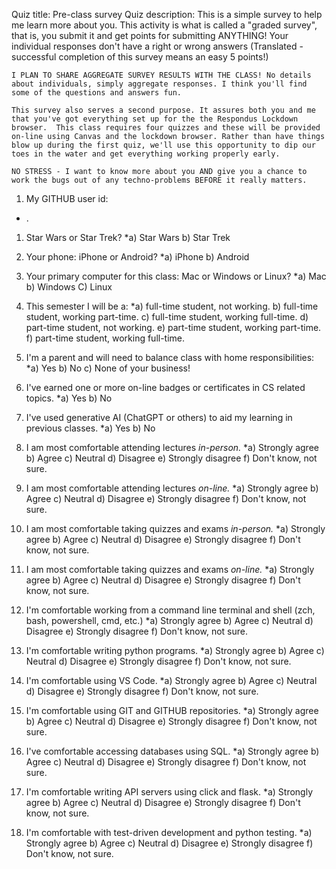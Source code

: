 Quiz title: Pre-class survey
Quiz description: This is a simple survey to help me learn more about you. This activity is what is called a "graded survey", that is, you submit it and get points for submitting ANYTHING! Your individual responses don't have a right or wrong answers  (Translated - successful completion of this survey means an easy 5 points!)

    I PLAN TO SHARE AGGREGATE SURVEY RESULTS WITH THE CLASS! No details about individuals, simply aggregate responses. I think you'll find some of the questions and answers fun.

    This survey also serves a second purpose. It assures both you and me that you've got everything set up for the the Respondus Lockdown browser.  This class requires four quizzes and these will be provided on-line using Canvas and the lockdown browser. Rather than have things blow up during the first quiz, we'll use this opportunity to dip our toes in the water and get everything working properly early.

    NO STRESS - I want to know more about you AND give you a chance to work the bugs out of any techno-problems BEFORE it really matters.

1. My GITHUB user id:
*  .

1. Star Wars or Star Trek?
*a) Star Wars
b) Star Trek


1. Your phone: iPhone or Android?
*a) iPhone
b) Android


1. Your primary computer for this class: Mac or Windows or Linux?
*a) Mac
b) Windows
C) Linux


1. This semester I will be a:
*a) full-time student, not working.
b) full-time student, working part-time.
c) full-time student, working full-time.
d) part-time student, not working.
e) part-time student, working part-time.
f) part-time student, working full-time.


1. I'm a parent and will need to balance class with home responsibilities:
*a) Yes
b) No
c) None of your business!


1. I've earned one or more on-line badges or certificates in CS related topics.
*a) Yes
b) No


1. I've used generative AI (ChatGPT or others) to aid my learning in previous classes.
*a) Yes
b) No


1. I am most comfortable attending lectures *in-person.*
*a) Strongly agree
b) Agree
c) Neutral
d) Disagree
e) Strongly disagree
f) Don't know, not sure.


1. I am most comfortable attending lectures *on-line.*
*a) Strongly agree
b) Agree
c) Neutral
d) Disagree
e) Strongly disagree
f) Don't know, not sure.


1. I am most comfortable taking quizzes and exams *in-person.*
*a) Strongly agree
b) Agree
c) Neutral
d) Disagree
e) Strongly disagree
f) Don't know, not sure.


1. I am most comfortable taking quizzes and exams *on-line.*
*a) Strongly agree
b) Agree
c) Neutral
d) Disagree
e) Strongly disagree
f) Don't know, not sure.


1. I'm comfortable working from a command line terminal and shell (zch, bash, powershell, cmd, etc.)
*a) Strongly agree
b) Agree
c) Neutral
d) Disagree
e) Strongly disagree
f) Don't know, not sure.


1. I'm comfortable writing python programs.
*a) Strongly agree
b) Agree
c) Neutral
d) Disagree
e) Strongly disagree
f) Don't know, not sure.


1. I'm comfortable using VS Code.
*a) Strongly agree
b) Agree
c) Neutral
d) Disagree
e) Strongly disagree
f) Don't know, not sure.


1. I'm comfortable using GIT and GITHUB repositories.
*a) Strongly agree
b) Agree
c) Neutral
d) Disagree
e) Strongly disagree
f) Don't know, not sure.


1. I've comfortable accessing databases using SQL.
*a) Strongly agree
b) Agree
c) Neutral
d) Disagree
e) Strongly disagree
f) Don't know, not sure.


1. I'm comfortable writing API servers using click and flask.
*a) Strongly agree
b) Agree
c) Neutral
d) Disagree
e) Strongly disagree
f) Don't know, not sure.


1. I'm comfortable with test-driven development and python testing.
*a) Strongly agree
b) Agree
c) Neutral
d) Disagree
e) Strongly disagree
f) Don't know, not sure.




